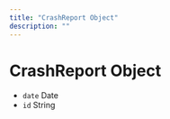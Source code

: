 ```yaml
---
title: "CrashReport Object"
description: ""
---
```


# CrashReport Object

* `date` Date
* `id` String
